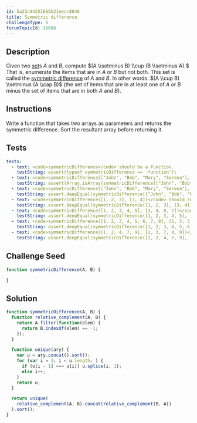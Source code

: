 ```yaml
---
id: 5a23c84252665b21eecc8046
title: Symmetric difference
challengeType: 5
forumTopicId: 16086
---
```


## Description

<section id='description'>

Given two [set](https://rosettacode.org/wiki/set)s *A* and *B*, compute $(A \\setminus B) \\cup (B \\setminus A).$ That is, enumerate the items that are in *A* or *B* but not both. This set is called the [symmetric difference](<https://en.wikipedia.org/wiki/Symmetric difference>) of *A* and *B*. In other words: $(A \\cup B) \\setminus (A \\cap B)$ (the set of items that are in at least one of *A* or *B* minus the set of items that are in both *A* and *B*).

</section>

## Instructions

<section id='instructions'>

Write a function that takes two arrays as parameters and returns the symmetric difference. Sort the resultant array before returning it.

</section>

## Tests

<section id='tests'>

```yml
tests:
  - text: <code>symmetricDifference</code> should be a function.
    testString: assert(typeof symmetricDifference == 'function');
  - text: <code>symmetricDifference(["John", "Bob", "Mary", "Serena"], ["Jim", "Mary", "John", "Bob"])</code> should return an array.
    testString: assert(Array.isArray(symmetricDifference(["John", "Bob", "Mary", "Serena"], ["Jim", "Mary", "John", "Bob"])));
  - text: <code>symmetricDifference(["John", "Bob", "Mary", "Serena"], ["Jim", "Mary", "John", "Bob"])</code> should return <code>["Jim", "Serena"]</code>.
    testString: assert.deepEqual(symmetricDifference(["John", "Bob", "Mary", "Serena"], ["Jim", "Mary", "John", "Bob"]), ["Jim", "Serena"]);
  - text: <code>symmetricDifference([1, 2, 3], [3, 4])</code> should return <code>[1, 2, 4]</code>.
    testString: assert.deepEqual(symmetricDifference([1, 2, 3], [3, 4]), [1, 2, 4]);
  - text: <code>symmetricDifference([1, 2, 3, 4, 5], [3, 4, 8, 7])</code> should return <code>[1, 2, 5, 7, 8]</code>.
    testString: assert.deepEqual(symmetricDifference([1, 2, 3, 4, 5], [3, 4, 8, 7]), [1, 2, 5, 7, 8]);
  - text: <code>symmetricDifference([1, 2, 3, 4, 5, 6, 7, 8], [1, 3, 5, 6, 7, 8, 9])</code> should return <code>[2, 4, 9]</code>.
    testString: assert.deepEqual(symmetricDifference([1, 2, 3, 4, 5, 6, 7, 8], [1, 3, 5, 6, 7, 8, 9]), [2, 4, 9]);
  - text: <code>symmetricDifference([1, 2, 4, 7, 9], [2, 3, 7, 8, 9])</code> should return <code>[1, 3, 4, 8]</code>.
    testString: assert.deepEqual(symmetricDifference([1, 2, 4, 7, 9], [2, 3, 7, 8, 9]), [1, 3, 4, 8]);
```

</section>

## Challenge Seed

<section id='challengeSeed'>

<div id='js-seed'>

```js
function symmetricDifference(A, B) {

}
```

</div>

</section>

## Solution

<section id='solution'>

```js
function symmetricDifference(A, B) {
  function relative_complement(A, B) {
    return A.filter(function(elem) {
      return B.indexOf(elem) == -1;
    });
  }

  function unique(ary) {
    var u = ary.concat().sort();
    for (var i = 1; i < u.length; ) {
      if (u[i - 1] === u[i]) u.splice(i, 1);
      else i++;
    }
    return u;
  }

  return unique(
    relative_complement(A, B).concat(relative_complement(B, A))
  ).sort();
}
```

</section>

